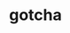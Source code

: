 ---
title: "gotcha"
layout: cache
categories: [package, v0.23.0]
meta: {"versions": ["1.0.7"], "compilers": ["cce@=15.0.1", "gcc@=11.1.0", "gcc@=11.4.0", "gcc@=9.4.0", "oneapi@=2024.2.1"], "oss": ["rhel8", "ubuntu20.04", "ubuntu22.04"], "platforms": ["linux"], "targets": ["neoverse_v1", "neoverse_v2", "ppc64le", "x86_64_v3", "zen4"], "stacks": ["data-vis-sdk", "e4s", "e4s-cray-rhel", "e4s-neoverse-v2", "e4s-neoverse_v1", "e4s-oneapi", "e4s-power", "root"], "num_specs": 10, "num_specs_by_stack": {"e4s-cray-rhel": 1, "root": 10, "e4s-power": 1, "data-vis-sdk": 2, "e4s-neoverse_v1": 1, "e4s-neoverse-v2": 1, "e4s": 2, "e4s-oneapi": 2}}
spec_details: [{"hash": "oajqtpev23kdwsjxvbs7jahfuwzpsmcv", "compiler": "cce@=15.0.1", "versions": ["1.0.7"], "os": "rhel8", "platform": "linux", "target": "zen4", "variants": ["build_system=cmake", "build_type=Release", "generator=make", "~ipo", "~test"], "stacks": ["e4s-cray-rhel", "root"], "size": "-", "tarball": "https://binaries.spack.io/v0.23.0/build_cache/linux-rhel8-zen4/cce-15.0.1/gotcha-1.0.7/linux-rhel8-zen4-cce-15.0.1-gotcha-1.0.7-oajqtpev23kdwsjxvbs7jahfuwzpsmcv.spack"}, {"hash": "dpns7lvn6tn5vpjqaulj4gijvulpto5d", "compiler": "gcc@=9.4.0", "versions": ["1.0.7"], "os": "ubuntu20.04", "platform": "linux", "target": "ppc64le", "variants": ["build_system=cmake", "build_type=Release", "generator=make", "~ipo", "~test"], "stacks": ["root", "e4s-power"], "size": "-", "tarball": "https://binaries.spack.io/v0.23.0/build_cache/linux-ubuntu20.04-ppc64le/gcc-9.4.0/gotcha-1.0.7/linux-ubuntu20.04-ppc64le-gcc-9.4.0-gotcha-1.0.7-dpns7lvn6tn5vpjqaulj4gijvulpto5d.spack"}, {"hash": "ijvo2bif66bbty56f2gybqdu4tdxrxtf", "compiler": "gcc@=11.1.0", "versions": ["1.0.7"], "os": "ubuntu20.04", "platform": "linux", "target": "x86_64_v3", "variants": ["build_system=cmake", "build_type=Release", "generator=make", "~ipo", "~test"], "stacks": ["root", "data-vis-sdk"], "size": "-", "tarball": "https://binaries.spack.io/v0.23.0/build_cache/linux-ubuntu20.04-x86_64_v3/gcc-11.1.0/gotcha-1.0.7/linux-ubuntu20.04-x86_64_v3-gcc-11.1.0-gotcha-1.0.7-ijvo2bif66bbty56f2gybqdu4tdxrxtf.spack"}, {"hash": "2bkq4y3jgiaw75ji5edtcblnkrevtx7s", "compiler": "gcc@=11.1.0", "versions": ["1.0.7"], "os": "ubuntu20.04", "platform": "linux", "target": "x86_64_v3", "variants": ["build_system=cmake", "build_type=Release", "generator=make", "~ipo", "~test"], "stacks": ["root", "data-vis-sdk"], "size": "-", "tarball": "https://binaries.spack.io/v0.23.0/build_cache/linux-ubuntu20.04-x86_64_v3/gcc-11.1.0/gotcha-1.0.7/linux-ubuntu20.04-x86_64_v3-gcc-11.1.0-gotcha-1.0.7-2bkq4y3jgiaw75ji5edtcblnkrevtx7s.spack"}, {"hash": "osbheafaxmxygwjfjv2imhbnebccqfmw", "compiler": "gcc@=11.4.0", "versions": ["1.0.7"], "os": "ubuntu22.04", "platform": "linux", "target": "neoverse_v1", "variants": ["build_system=cmake", "build_type=Release", "generator=make", "~ipo", "~test"], "stacks": ["root", "e4s-neoverse_v1"], "size": "-", "tarball": "https://binaries.spack.io/v0.23.0/build_cache/linux-ubuntu22.04-neoverse_v1/gcc-11.4.0/gotcha-1.0.7/linux-ubuntu22.04-neoverse_v1-gcc-11.4.0-gotcha-1.0.7-osbheafaxmxygwjfjv2imhbnebccqfmw.spack"}, {"hash": "4cyc64uqj7xsfeitwxfj2a2gvcqyr5fd", "compiler": "gcc@=11.4.0", "versions": ["1.0.7"], "os": "ubuntu22.04", "platform": "linux", "target": "neoverse_v2", "variants": ["build_system=cmake", "build_type=Release", "generator=make", "~ipo", "~test"], "stacks": ["root", "e4s-neoverse-v2"], "size": "-", "tarball": "https://binaries.spack.io/v0.23.0/build_cache/linux-ubuntu22.04-neoverse_v2/gcc-11.4.0/gotcha-1.0.7/linux-ubuntu22.04-neoverse_v2-gcc-11.4.0-gotcha-1.0.7-4cyc64uqj7xsfeitwxfj2a2gvcqyr5fd.spack"}, {"hash": "itl2t6pqqc5anghtui5eryoi6id2qa7f", "compiler": "gcc@=11.4.0", "versions": ["1.0.7"], "os": "ubuntu22.04", "platform": "linux", "target": "x86_64_v3", "variants": ["build_system=cmake", "build_type=Release", "generator=make", "~ipo", "~test"], "stacks": ["root", "e4s"], "size": "-", "tarball": "https://binaries.spack.io/v0.23.0/build_cache/linux-ubuntu22.04-x86_64_v3/gcc-11.4.0/gotcha-1.0.7/linux-ubuntu22.04-x86_64_v3-gcc-11.4.0-gotcha-1.0.7-itl2t6pqqc5anghtui5eryoi6id2qa7f.spack"}, {"hash": "iup3uccsqrttkbmsihc2sazxixopumey", "compiler": "gcc@=11.4.0", "versions": ["1.0.7"], "os": "ubuntu22.04", "platform": "linux", "target": "x86_64_v3", "variants": ["build_system=cmake", "build_type=Release", "generator=make", "~ipo", "~test"], "stacks": ["root", "e4s"], "size": "-", "tarball": "https://binaries.spack.io/v0.23.0/build_cache/linux-ubuntu22.04-x86_64_v3/gcc-11.4.0/gotcha-1.0.7/linux-ubuntu22.04-x86_64_v3-gcc-11.4.0-gotcha-1.0.7-iup3uccsqrttkbmsihc2sazxixopumey.spack"}, {"hash": "l5qlxrv6sfdid3u4xz73aq7ohc4xgkv7", "compiler": "oneapi@=2024.2.1", "versions": ["1.0.7"], "os": "ubuntu22.04", "platform": "linux", "target": "x86_64_v3", "variants": ["build_system=cmake", "build_type=Release", "generator=make", "~ipo", "~test"], "stacks": ["e4s-oneapi", "root"], "size": "-", "tarball": "https://binaries.spack.io/v0.23.0/build_cache/linux-ubuntu22.04-x86_64_v3/oneapi-2024.2.1/gotcha-1.0.7/linux-ubuntu22.04-x86_64_v3-oneapi-2024.2.1-gotcha-1.0.7-l5qlxrv6sfdid3u4xz73aq7ohc4xgkv7.spack"}, {"hash": "ategkkcikyhaosgm4vinon4ichgsqdxe", "compiler": "oneapi@=2024.2.1", "versions": ["1.0.7"], "os": "ubuntu22.04", "platform": "linux", "target": "x86_64_v3", "variants": ["build_system=cmake", "build_type=Release", "generator=make", "~ipo", "~test"], "stacks": ["e4s-oneapi", "root"], "size": "-", "tarball": "https://binaries.spack.io/v0.23.0/build_cache/linux-ubuntu22.04-x86_64_v3/oneapi-2024.2.1/gotcha-1.0.7/linux-ubuntu22.04-x86_64_v3-oneapi-2024.2.1-gotcha-1.0.7-ategkkcikyhaosgm4vinon4ichgsqdxe.spack"}]
---